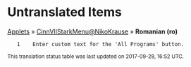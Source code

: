 # Untranslated Items
[Applets](../../../README.md) &#187; [CinnVIIStarkMenu@NikoKrause](../README.md) &#187; **Romanian (ro)**

       1	Enter custom text for the 'All Programs' button.

<sup>This translation status table was last updated on 2017-09-28, 16:52 UTC.</sup>
